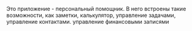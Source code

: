 Это приложение - персональный помощник. В него встроены такие возможности, как заметки, калькулятор, управление задачами, управление контактами. управление финансовыми записями